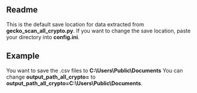 ## Readme
This is the default save location for data extracted from **gecko_scan_all_crypto.py**. 
If you want to change the save location, paste your directory into **config.ini**.
## Example
You want to save the .csv files to **C:\Users\Public\Documents**
You can change **output_path_all_crypto=** 
to **output_path_all_crypto=C:\Users\Public\Documents**.